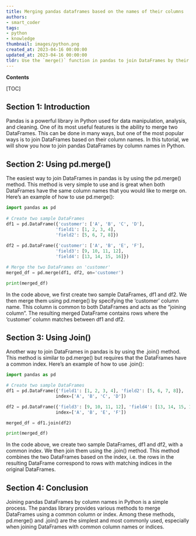 ```yaml
---
title: Merging pandas dataframes based on the names of their columns
authors:
- smart_coder
tags:
- python
- knowledge
thumbnail: images/python.png
created_at: 2023-04-16 00:00:00
updated_at: 2023-04-16 00:00:00
tldr: Use the `merge()` function in pandas to join DataFrames by their column names.
---
```


**Contents**

[TOC]

## Section 1: Introduction

Pandas is a powerful library in Python used for data manipulation, analysis, and cleaning. One of its most useful features is the ability to merge two DataFrames. This can be done in many ways, but one of the most popular ways is to join DataFrames based on their column names. In this tutorial, we will show you how to join pandas DataFrames by column names in Python.


## Section 2: Using pd.merge()

The easiest way to join DataFrames in pandas is by using the pd.merge() method. This method is very simple to use and is great when both DataFrames have the same column names that you would like to merge on. Here’s an example of how to use pd.merge():

```python
import pandas as pd
 
# Create two sample DataFrames
df1 = pd.DataFrame({'customer': ['A', 'B', 'C', 'D'],
                   'field1': [1, 2, 3, 4],
                   'field2': [5, 6, 7, 8]})
 
df2 = pd.DataFrame({'customer': ['A', 'B', 'E', 'F'],
                   'field3': [9, 10, 11, 12],
                   'field4': [13, 14, 15, 16]})

# Merge the two DataFrames on 'customer'
merged_df = pd.merge(df1, df2, on='customer')

print(merged_df)
```

In the code above, we first create two sample DataFrames, df1 and df2. We then merge them using pd.merge() by specifying the ‘customer’ column name. This column is common to both DataFrames and acts as the “joining column”. The resulting merged DataFrame contains rows where the ‘customer’ column matches between df1 and df2.

## Section 3: Using Join()

Another way to join DataFrames in pandas is by using the .join() method. This method is similar to pd.merge() but requires that the DataFrames have a common index. Here’s an example of how to use .join():

```python
import pandas as pd

# Create two sample DataFrames
df1 = pd.DataFrame({'field1': [1, 2, 3, 4], 'field2': [5, 6, 7, 8]}, 
                   index=['A', 'B', 'C', 'D'])

df2 = pd.DataFrame({'field3': [9, 10, 11, 12], 'field4': [13, 14, 15, 16]},
                   index=['A', 'B', 'E', 'F'])

merged_df = df1.join(df2)

print(merged_df)
```

In the code above, we create two sample DataFrames, df1 and df2, with a common index. We then join them using the .join() method. This method combines the two DataFrames based on the index, i.e. the rows in the resulting DataFrame correspond to rows with matching indices in the original DataFrames.

## Section 4: Conclusion

Joining pandas DataFrames by column names in Python is a simple process. The pandas library provides various methods to merge DataFrames using a common column or index. Among these methods, pd.merge() and .join() are the simplest and most commonly used, especially when joining DataFrames with common column names or indices.

